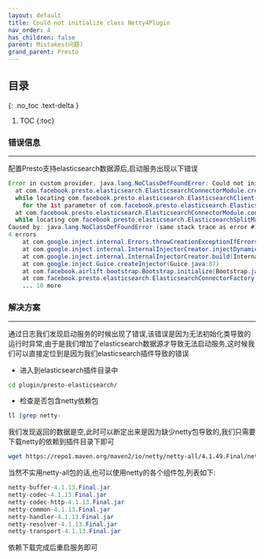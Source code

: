 ```yaml
---
layout: default
title: Could not initialize class Netty4Plugin
nav_order: 4
has_children: false
parent: Mistakes(问题)
grand_parent: Presto
---
```


## 目录
{: .no_toc .text-delta }

1. TOC
{:toc}

### 错误信息

---

配置Presto支持elasticsearch数据源后,启动服务出现以下错误

```java
Error in custom provider, java.lang.NoClassDefFoundError: Could not initialize class org.elasticsearch.transport.Netty4Plugin
  at com.facebook.presto.elasticsearch.ElasticsearchConnectorModule.createElasticsearchClient(ElasticsearchConnectorModule.java:62)
  while locating com.facebook.presto.elasticsearch.ElasticsearchClient
    for the 1st parameter of com.facebook.presto.elasticsearch.ElasticsearchSplitManager.<init>(ElasticsearchSplitManager.java:42)
  at com.facebook.presto.elasticsearch.ElasticsearchConnectorModule.configure(ElasticsearchConnectorModule.java:46)
  while locating com.facebook.presto.elasticsearch.ElasticsearchSplitManager
Caused by: java.lang.NoClassDefFoundError (same stack trace as error #3)
4 errors
	at com.google.inject.internal.Errors.throwCreationExceptionIfErrorsExist(Errors.java:543)
	at com.google.inject.internal.InternalInjectorCreator.injectDynamically(InternalInjectorCreator.java:186)
	at com.google.inject.internal.InternalInjectorCreator.build(InternalInjectorCreator.java:109)
	at com.google.inject.Guice.createInjector(Guice.java:87)
	at com.facebook.airlift.bootstrap.Bootstrap.initialize(Bootstrap.java:245)
	at com.facebook.presto.elasticsearch.ElasticsearchConnectorFactory.create(ElasticsearchConnectorFactory.java:67)
	... 10 more
```

### 解决方案

---

通过日志我们发现启动服务的时候出现了错误,该错误是因为无法初始化类导致的运行时异常,由于是我们增加了elasticsearch数据源才导致无法启动服务,这时候我们可以直接定位到是因为我们elasticsearch插件导致的错误

- 进入到elasticsearch插件目录中

```bash
cd plugin/presto-elasticsearch/
```

- 检查是否包含netty依赖包

```bash
ll |grep netty-
```

我们发现返回的数据是空,此时可以断定出来是因为缺少netty包导致的,我们只需要下载netty的依赖到插件目录下即可

```bash
wget https://repo1.maven.org/maven2/io/netty/netty-all/4.1.49.Final/netty-all-4.1.49.Final.jar
```

当然不实用netty-all包的话,也可以使用netty的各个组件包,列表如下:

```java
netty-buffer-4.1.13.Final.jar
netty-codec-4.1.13.Final.jar
netty-codec-http-4.1.13.Final.jar
netty-common-4.1.13.Final.jar
netty-handler-4.1.13.Final.jar
netty-resolver-4.1.13.Final.jar
netty-transport-4.1.13.Final.jar
```

依赖下载完成后重启服务即可